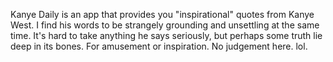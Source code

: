Kanye Daily is an app that provides you "inspirational" quotes from Kanye West. I find his words to be strangely grounding and unsettling at the same time. It's hard to take anything he says seriously, but perhaps some truth lie deep in its bones. For amusement or inspiration. No judgement here. lol.
